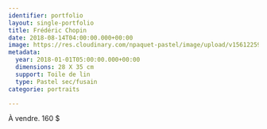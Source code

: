 ```yaml
---
identifier: portfolio
layout: single-portfolio
title: Frédéric Chopin
date: 2018-08-14T04:00:00.000+00:00
image: https://res.cloudinary.com/npaquet-pastel/image/upload/v1561225933/Fr%C3%A9d%C3%A9ric%20Chopin%2C%20acrylique%2014%20X%2011%20po%202019.jpg
metadata:
  year: 2018-01-01T05:00:00.000+00:00
  dimensions: 28 X 35 cm
  support: Toile de lin
  type: Pastel sec/fusain
categorie: portraits

---
```

À vendre. 160 $